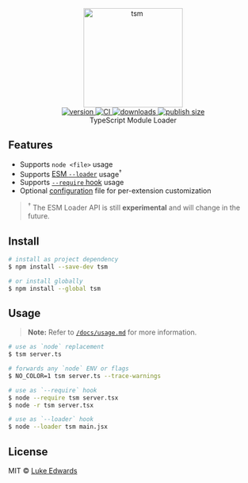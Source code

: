 <div align="center">
  <img src="logo.png" alt="tsm" width="200" />
</div>

<div align="center">
  <a href="https://npmjs.org/package/tsm">
    <img src="https://badgen.net/npm/v/tsm" alt="version" />
  </a>
  <a href="https://github.com/lukeed/tsm/actions">
    <img src="https://github.com/lukeed/tsm/workflows/CI/badge.svg" alt="CI" />
  </a>
  <a href="https://npmjs.org/package/tsm">
    <img src="https://badgen.net/npm/dm/tsm" alt="downloads" />
  </a>
  <a href="https://packagephobia.now.sh/result?p=tsm">
    <img src="https://badgen.net/packagephobia/publish/tsm" alt="publish size" />
  </a>
</div>

<div align="center">TypeScript Module Loader</div>

## Features

* Supports `node <file>` usage
* Supports [ESM `--loader`](https://nodejs.org/api/esm.html#esm_loaders) usage<sup>†</sup>
* Supports [`--require` hook](https://nodejs.org/api/cli.html#cli_r_require_module) usage
* Optional [configuration](/docs/configuration.md) file for per-extension customization

> <sup>†</sup> The ESM Loader API is still **experimental** and will change in the future.

## Install

```sh
# install as project dependency
$ npm install --save-dev tsm

# or install globally
$ npm install --global tsm
```

## Usage

> **Note:** Refer to [`/docs/usage.md`](/docs/usage.md) for more information.

```sh
# use as `node` replacement
$ tsm server.ts

# forwards any `node` ENV or flags
$ NO_COLOR=1 tsm server.ts --trace-warnings

# use as `--require` hook
$ node --require tsm server.tsx
$ node -r tsm server.tsx

# use as `--loader` hook
$ node --loader tsm main.jsx
```

## License

MIT © [Luke Edwards](https://lukeed.com)
